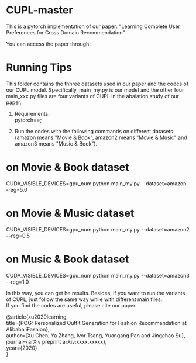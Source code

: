 # CUPL-master
This is a pytorch implementation of our paper: "Learning Complete User Preferences for Cross Domain Recommendation"  

You can access the paper through:  

# Running Tips  
This folder contains the thhree datasets used in our paper and the codes of our CUPL model. Specifically, main_my.py is our model and the other four main_xxx.py files are four variants of CUPL in the abalation study of our paper.  

1. Requirements:  
pytorch==;  

2. Run the codes with the following commands on different datasets (amazon means "Movie & Book", amazon2 means "Movie & Music" and amazon3 means "Music & Book").  

# on Movie & Book dataset  
CUDA_VISIBLE_DEVICES=gpu_num python main_my.py --dataset=amazon --reg=5.0  

# on Movie & Music dataset  
CUDA_VISIBLE_DEVICES=gpu_num python main_my.py --dataset=amazon2 --reg=0.5  

# on Music & Book dataset  
CUDA_VISIBLE_DEVICES=gpu_num python main_my.py --dataset=amazon3 --reg=1.0  

In this way, you can get he results. Besides, if you want to run the variants of CUPL, just follow the same way while with different main files.  
If you find the codes are useful, please cite our paper.

@article{xu2020learning,  
  title={POG: Personalized Outfit Generation for Fashion Recommendation at Alibaba iFashion},  
  author={Xu Chen, Ya Zhang, Ivor Tsang, Yuangang Pan and Jingchao Su},  
  journal={arXiv preprint arXiv:xxxx.xxxxx},  
  year={2020}  
}  
